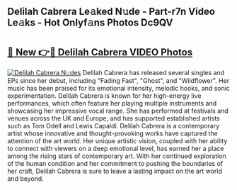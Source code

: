 ## Delilah Cabrera Le𝚊ked N𝚞de - Part-r7n Video Le𝚊ks - Hot Onlyf𝚊ns Photos Dc9QV

# <h2><a href="http://ab50385.deff.icu/?id=Delilah+Cabrera">🔗 New 👉🔴 Delilah Cabrera VIDEO Photos</a></h2>

[![Delilah Cabrera N𝚞des](https://i.imgur.com/rIISA9y.gif)](http://ab50385.deff.icu/?id=Delilah+Cabrera)
Delilah Cabrera has released several singles and EPs since her debut, including "Fading Fast", "Ghost", and "Wildflower". Her music has been praised for its emotional intensity, melodic hooks, and sonic experimentation. Delilah Cabrera is known for her high-energy live performances, which often feature her playing multiple instruments and showcasing her impressive vocal range. She has performed at festivals and venues across the UK and Europe, and has supported established artists such as Tom Odell and Lewis Capaldi. Delilah Cabrera is a contemporary artist whose innovative and thought-provoking works have captured the attention of the art world. Her unique artistic vision, coupled with her ability to connect with viewers on a deep emotional level, has earned her a place among the rising stars of contemporary art. With her continued exploration of the human condition and her commitment to pushing the boundaries of her craft, Delilah Cabrera is sure to leave a lasting impact on the art world and beyond.
